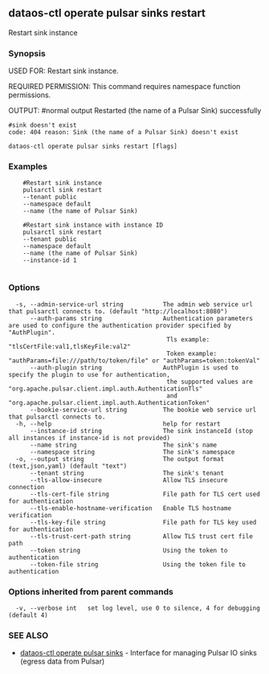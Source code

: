 ## dataos-ctl operate pulsar sinks restart

Restart sink instance

### Synopsis

USED FOR:
    Restart sink instance.

REQUIRED PERMISSION:
    This command requires namespace function permissions.

OUTPUT:
    #normal output
    Restarted (the name of a Pulsar Sink) successfully

    #sink doesn't exist
    code: 404 reason: Sink (the name of a Pulsar Sink) doesn't exist



```
dataos-ctl operate pulsar sinks restart [flags]
```

### Examples

```
    #Restart sink instance
    pulsarctl sink restart 
	--tenant public
	--namespace default
	--name (the name of Pulsar Sink)

    #Restart sink instance with instance ID
    pulsarctl sink restart 
	--tenant public
	--namespace default
	--name (the name of Pulsar Sink)
	--instance-id 1


```

### Options

```
  -s, --admin-service-url string           The admin web service url that pulsarctl connects to. (default "http://localhost:8080")
      --auth-params string                 Authentication parameters are used to configure the authentication provider specified by "AuthPlugin".
                                            Tls example: "tlsCertFile:val1,tlsKeyFile:val2"
                                            Token example: "authParams=file:///path/to/token/file" or "authParams=token:tokenVal"
      --auth-plugin string                 AuthPlugin is used to specify the plugin to use for authentication,
                                            the supported values are "org.apache.pulsar.client.impl.auth.AuthenticationTls"
                                            and "org.apache.pulsar.client.impl.auth.AuthenticationToken"
      --bookie-service-url string          The bookie web service url that pulsarctl connects to.
  -h, --help                               help for restart
      --instance-id string                 The sink instanceId (stop all instances if instance-id is not provided)
      --name string                        The sink's name
      --namespace string                   The sink's namespace
  -o, --output string                      The output format (text,json,yaml) (default "text")
      --tenant string                      The sink's tenant
      --tls-allow-insecure                 Allow TLS insecure connection
      --tls-cert-file string               File path for TLS cert used for authentication
      --tls-enable-hostname-verification   Enable TLS hostname verification
      --tls-key-file string                File path for TLS key used for authentication
      --tls-trust-cert-path string         Allow TLS trust cert file path
      --token string                       Using the token to authentication
      --token-file string                  Using the token file to authentication
```

### Options inherited from parent commands

```
  -v, --verbose int   set log level, use 0 to silence, 4 for debugging (default 4)
```

### SEE ALSO

* [dataos-ctl operate pulsar sinks](dataos-ctl_operate_pulsar_sinks.md)	 - Interface for managing Pulsar IO sinks (egress data from Pulsar)

